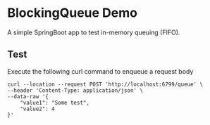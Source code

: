 # BlockingQueue Demo

A simple SpringBoot app to test in-memory queuing (FIFO).

## Test

Execute the following curl command to enqueue a request body
```
curl --location --request POST 'http://localhost:6799/queue' \
--header 'Content-Type: application/json' \
--data-raw '{
    "value1": "Some test",
    "value2": 4
}'
```